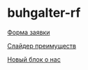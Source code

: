 # buhgalter-rf

[Форма заявки](https://sof7ik.github.io/buhgalter-rf/form/ "Открыть страницу формы заявки")

[Слайдер преимуществ](https://sof7ik.github.io/buhgalter-rf/slider/ "Открыть страницу со слайдером преимуществ")

[Новый блок о нас](https://sof7ik.github.io/buhgalter-rf/about-us-slider")
